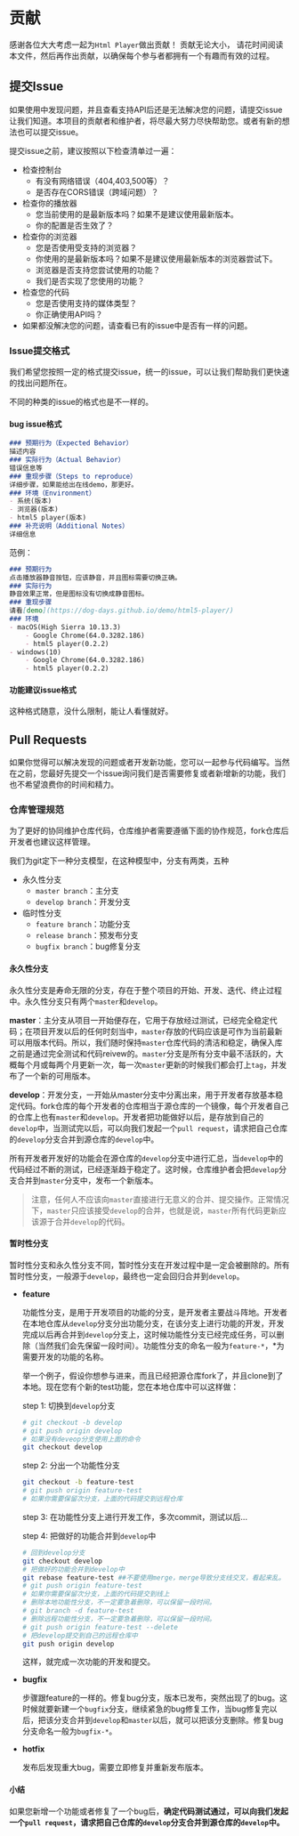 # 贡献

感谢各位大大考虑一起为`Html Player`做出贡献！ 贡献无论大小， 请花时间阅读本文件，然后再作出贡献，以确保每个参与者都拥有一个有趣而有效的过程。

## 提交Issue

如果使用中发现问题，并且查看支持API后还是无法解决您的问题，请提交issue让我们知道。本项目的贡献者和维护者，将尽最大努力尽快帮助您。或者有新的想法也可以提交issue。

提交issue之前，建议按照以下检查清单过一遍：

- 检查控制台
  - 有没有网络错误（404,403,500等）？
  - 是否存在CORS错误（跨域问题）？
- 检查你的播放器
  - 您当前使用的是最新版本吗？如果不是建议使用最新版本。
  - 你的配置是否生效了？
- 检查你的浏览器
  - 您是否使用受支持的浏览器？
  - 你使用的是最新版本吗？如果不是建议使用最新版本的浏览器尝试下。
  - 浏览器是否支持您尝试使用的功能？
  - 我们是否实现了您使用的功能？
- 检查您的代码
  - 您是否使用支持的媒体类型？
  - 你正确使用API吗？
- 如果都没解决您的问题，请查看已有的issue中是否有一样的问题。

### Issue提交格式

我们希望您按照一定的格式提交issue，统一的issue，可以让我们帮助我们更快速的找出问题所在。

不同的种类的issue的格式也是不一样的。

#### bug issue格式

```markdown
### 预期行为（Expected Behavior）
描述内容
### 实际行为（Actual Behavior）
错误信息等
### 重现步骤（Steps to reproduce）
详细步骤，如果能给出在线demo，那更好。
### 环境（Environment）
- 系统(版本)
- 浏览器(版本)
- html5 player(版本)
### 补充说明（Additional Notes）
详细信息
```

范例：

```markdown
### 预期行为
点击播放器静音按钮，应该静音，并且图标需要切换正确。
### 实际行为
静音效果正常，但是图标没有切换成静音图标。
### 重现步骤
请看[demo](https://dog-days.github.io/demo/html5-player/)
### 环境
- macOS(High Sierra 10.13.3)
	- Google Chrome(64.0.3282.186)
	- html5 player(0.2.2)
- windows(10)
	- Google Chrome(64.0.3282.186)
	- html5 player(0.2.2)
```

#### 功能建议issue格式

这种格式随意，没什么限制，能让人看懂就好。

## Pull Requests

如果你觉得可以解决发现的问题或者开发新功能，您可以一起参与代码编写。当然在之前，您最好先提交一个issue询问我们是否需要修复或者新增新的功能，我们也不希望浪费你的时间和精力。

### 仓库管理规范

为了更好的协同维护仓库代码，仓库维护者需要遵循下面的协作规范，fork仓库后开发者也建议这样管理。

我们为git定下一种分支模型，在这种模型中，分支有两类，五种

- 永久性分支
  - `master branch`：主分支
  - `develop branch`：开发分支
- 临时性分支
  - `feature branch`：功能分支
  - `release branch`：预发布分支
  - `bugfix branch`：bug修复分支

#### 永久性分支

永久性分支是寿命无限的分支，存在于整个项目的开始、开发、迭代、终止过程中。永久性分支只有两个`master`和`develop`。

**master**：主分支从项目一开始便存在，它用于存放经过测试，已经完全稳定代码；在项目开发以后的任何时刻当中，`master`存放的代码应该是可作为当前最新可以用版本代码。所以，我们随时保持`master`仓库代码的清洁和稳定，确保入库之前是通过完全测试和代码reivew的。`master`分支是所有分支中最不活跃的，大概每个月或每两个月更新一次，每一次`master`更新的时候我们都会打上`tag`，并发布了一个新的可用版本。

**develop**：开发分支，一开始从master分支中分离出来，用于开发者存放基本稳定代码。fork仓库的每个开发者的仓库相当于源仓库的一个镜像，每个开发者自己的仓库上也有`master`和`develop`。开发者把功能做好以后，是存放到自己的`develop`中，当测试完以后，可以向我们发起一个`pull request`，请求把自己仓库的`develop`分支合并到源仓库的`develop`中。

所有开发者开发好的功能会在源仓库的`develop`分支中进行汇总，当`develop`中的代码经过不断的测试，已经逐渐趋于稳定了。这时候，仓库维护者会把`develop`分支合并到`master`分支中，发布一个新版本。

> 注意，任何人不应该向`master`直接进行无意义的合并、提交操作。正常情况下，`master`只应该接受`develop`的合并，也就是说，`master`所有代码更新应该源于合并`develop`的代码。

#### 暂时性分支

暂时性分支和永久性分支不同，暂时性分支在开发过程中是一定会被删除的。所有暂时性分支，一般源于`develop`，最终也一定会回归合并到`develop`。

- **feature**

  功能性分支，是用于开发项目的功能的分支，是开发者主要战斗阵地。开发者在本地仓库从`develop`分支分出功能分支，在该分支上进行功能的开发，开发完成以后再合并到`develop`分支上，这时候功能性分支已经完成任务，可以删除（当然我们会先保留一段时间）。功能性分支的命名一般为`feature-*`，*为需要开发的功能的名称。

  举一个例子，假设你想参与进来，而且已经把源仓库fork了，并且clone到了本地。现在您有个新的test功能，您在本地仓库中可以这样做：

  step 1: 切换到`develop`分支

  ```sh
  # git checkout -b develop
  # git push origin develop
  # 如果没有deveop分支使用上面的命令
  git checkout develop
  ```

  step 2: 分出一个功能性分支

  ```sh
  git checkout -b feature-test
  # git push origin feature-test
  # 如果你需要保留次分支，上面的代码提交到远程仓库
  ```

  step 3: 在功能性分支上进行开发工作，多次commit，测试以后...

  step 4: 把做好的功能合并到`develop`中

  ```sh
  # 回到develop分支
  git checkout develop
  # 把做好的功能合并到develop中
  git rebase feature-test ##不要使用merge，merge导致分支线交叉，看起来乱。
  # git push origin feature-test
  # 如果你需要保留次分支，上面的代码提交到线上
  # 删除本地功能性分支，不一定要急着删除，可以保留一段时间。
  # git branch -d feature-test
  # 删除远程功能性分支，不一定要急着删除，可以保留一段时间。
  # git push origin feature-test --delete
  # 把develop提交到自己的远程仓库中
  git push origin develop
  ```

  这样，就完成一次功能的开发和提交。

- **bugfix**

  步骤跟feature的一样的。修复bug分支，版本已发布，突然出现了的bug。这时候就要新建一个`bugfix`分支，继续紧急的bug修复工作，当bug修复完以后，把该分支合并到`develop`和`master`以后，就可以把该分支删除。修复bug分支命名一般为`bugfix-*`。

- **hotfix**

  发布后发现重大bug，需要立即修复并重新发布版本。

#### 小结

如果您新增一个功能或者修复了一个bug后，**确定代码测试通过，可以向我们发起一个`pull request`，请求把自己仓库的`develop`分支合并到源仓库的`develop`中。**































